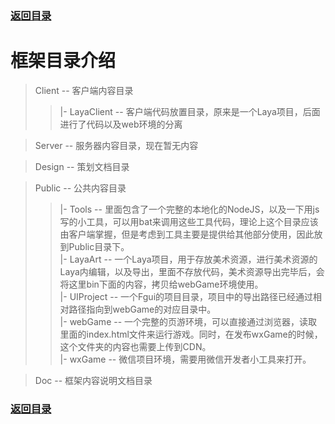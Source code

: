 ### [返回目录](../README.md)

# 框架目录介绍

> Client -- 客户端内容目录  
>> |- LayaClient -- 客户端代码放置目录，原来是一个Laya项目，后面进行了代码以及web环境的分离  

> Server -- 服务器内容目录，现在暂无内容  

> Design -- 策划文档目录  

> Public -- 公共内容目录  
>> |- Tools -- 里面包含了一个完整的本地化的NodeJS，以及一下用js写的小工具，可以用bat来调用这些工具代码，理论上这个目录应该由客户端掌握，但是考虑到工具主要是提供给其他部分使用，因此放到Public目录下。  
>> |- LayaArt -- 一个Laya项目，用于存放美术资源，进行美术资源的Laya内编辑，以及导出，里面不存放代码，美术资源导出完毕后，会将这里bin下面的内容，拷贝给webGame环境使用。  
>> |- UIProject -- 一个Fgui的项目目录，项目中的导出路径已经通过相对路径指向到webGame的对应目录中。  
>> |- webGame -- 一个完整的页游环境，可以直接通过浏览器，读取里面的index.html文件来运行游戏。同时，在发布wxGame的时候，这个文件夹的内容也需要上传到CDN。   
>> |- wxGame -- 微信项目环境，需要用微信开发者小工具来打开。

> Doc -- 框架内容说明文档目录


### [返回目录](../README.md)
